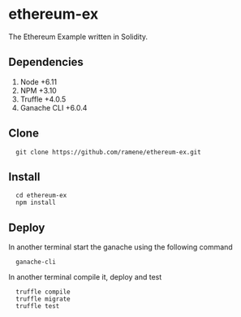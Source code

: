 # ethereum-ex

The Ethereum Example written in Solidity.

## Dependencies

1. Node +6.11
2. NPM +3.10
2. Truffle +4.0.5
3. Ganache CLI +6.0.4

## Clone

```
  git clone https://github.com/ramene/ethereum-ex.git
```

## Install

```
  cd ethereum-ex
  npm install
```

## Deploy

In another terminal start the ganache using the following command

```
  ganache-cli
```

In another terminal compile it, deploy and test

```
  truffle compile
  truffle migrate
  truffle test
```


